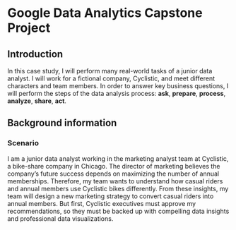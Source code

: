 # Google Data Analytics Capstone Project
## Introduction
In this case study, I will perform many real-world tasks of a junior data analyst. I will work for a fictional company, Cyclistic, and meet different characters and team members. In order to answer key business questions, I will perform the steps of the data analysis process: **ask**, **prepare**, **process**, **analyze**, **share**, **act**.
## Background information
### Scenario
I am a junior data analyst working in the marketing analyst team at Cyclistic, a bike-share company in Chicago. The director of marketing believes the company’s future success depends on maximizing the number of annual memberships. Therefore, my team wants to understand how casual riders and annual members use Cyclistic bikes differently. From these insights, my team will design a new marketing strategy to convert casual riders into annual members. But first, Cyclistic executives must approve my recommendations, so they must be backed up with compelling data insights and professional data visualizations.
